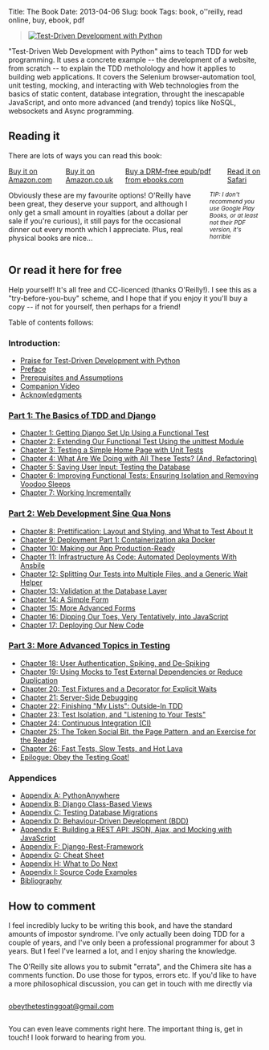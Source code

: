 Title: The Book
Date: 2013-04-06
Slug: book
Tags: book, o''reilly, read online, buy, ebook, pdf

<div class="right">
    <blockquote>
        <a href="http://shop.oreilly.com/product/0636920051091.do" target="_top">
            <img src="https://akamaicovers.oreilly.com/images/0636920029533/cat.gif" border="0" alt="Test-Driven Development with Python"/>
        </a>
    </blockquote>
</div>

"Test-Driven Web Development with Python" aims to teach TDD for web
programming. It uses a concrete example -- the development of a website,
from scratch -- to explain the TDD metholology and how it applies to 
building web applications. It covers the Selenium browser-automation tool,
unit testing, mocking, and interacting with Web technologies from the basics of
static content, database integration, throught the inescapable JavaScript, and
onto more advanced (and trendy) topics like NoSQL, websockets and Async
programming.


Reading it
----------

There are lots of ways you can read this book:

<div class="row">
  <div class="large-3 columns">
    <a class="button" href="http://amzn.to/2vl4B6O" target="_top">
      Buy it on Amazon.com
    </a>
    <a class="button" href="http://amzn.to/2wJTxOn" target="_top">
      Buy it on Amazon.co.uk
    </a>
    <a class="button" href="http://www.ebooks.com/95836888/test-driven-development-with-python/percival-harry-j-w/" target="_top">
      Buy a DRM-free epub/pdf from ebooks.com
    </a>
    <a class="button" href="https://www.safaribooksonline.com/library/view/test-driven-development-with/9781491958698/" target="_top">
      Read it on Safari
    </a>
  </div>

  <div class="large-9 columns">
    <p>
      Obviously these are my favourite options!  O'Reilly have been
      great, they deserve your support, and although I only get a
      small amount in royalties (about a dollar per sale if
      you're curious), it still pays for the occasional dinner
      out every month which I appreciate.  Plus, real physical
      books are nice... 
    </p>
    <p>
      <small><i>TIP: I don't recommend you use Google Play Books, or at least not their PDF version, it's horrible</i></small>
    </p>
  </div>
</div>

<h2 id="toc">Or read it here for free</h2>

Help yourself!
It's all free and CC-licenced (thanks O'Reilly!). 
I see this as a "try-before-you-buy" scheme, and I hope
that if you enjoy it you'll buy a copy -- if not for
yourself, then perhaps for a friend!

Table of contents follows:


### Introduction:
* [Praise for Test-Driven Development with Python](/book/praise.forbook.html)
* [Preface](/book/preface.html)
* [Prerequisites and Assumptions](/book/pre-requisite-installations.html)
* [Companion Video](/book/video_plug.html)
* [Acknowledgments](/book/acknowledgments.html)

### [Part 1: The Basics of TDD and Django](/book/part1.forbook.html)

* [Chapter 1: Getting Django Set Up Using a Functional Test](/book/chapter_01.html)
* [Chapter 2: Extending Our Functional Test Using the unittest Module](/book/chapter_02_unittest.html)
* [Chapter 3: Testing a Simple Home Page with Unit Tests](/book/chapter_03_unit_test_first_view.html)
* [Chapter 4: What Are We Doing with All These Tests? (And, Refactoring)](/book/chapter_04_philosophy_and_refactoring.html)
* [Chapter 5: Saving User Input: Testing the Database](/book/chapter_05_post_and_database.html)
* [Chapter 6: Improving Functional Tests: Ensuring Isolation and Removing Voodoo Sleeps](/book/chapter_06_explicit_waits_1.html)
* [Chapter 7: Working Incrementally](/book/chapter_07_working_incrementally.html)

### [Part 2: Web Development Sine Qua Nons](/book/part2.forbook.html)
* [Chapter 8: Prettification: Layout and Styling, and What to Test About It](/book/chapter_08_prettification.html)
* [Chapter 9: Deployment Part 1: Containerization aka Docker](/book/chapter_09_docker.html)
* [Chapter 10: Making our App Production-Ready](/book/chapter_10_production_readiness.html)
* [Chapter 11: Infrastructure As Code: Automated Deployments With Ansbile](/book/chapter_11_ansible.html)
* [Chapter 12: Splitting Our Tests into Multiple Files, and a Generic Wait Helper](/book/chapter_12_organising_test_files.html)
* [Chapter 13: Validation at the Database Layer](/book/chapter_13_database_layer_validation.html)
* [Chapter 14: A Simple Form](/book/chapter_14_simple_form.html)
* [Chapter 15: More Advanced Forms](/book/chapter_15_advanced_forms.html)
* [Chapter 16: Dipping Our Toes, Very Tentatively, into JavaScript](/book/chapter_16_javascript.html)
* [Chapter 17: Deploying Our New Code](/book/chapter_deploying_validation.html)

### [Part 3: More Advanced Topics in Testing](/book/part3.forbook.html)
* [Chapter 18: User Authentication, Spiking, and De-Spiking](/book/chapter_18_spiking_custom_auth.html)
* [Chapter 19: Using Mocks to Test External Dependencies or Reduce Duplication](/book/chapter_19_mocking.html)
* [Chapter 20: Test Fixtures and a Decorator for Explicit Waits](/book/chapter_fixtures_and_wait_decorator.html)
* [Chapter 21: Server-Side Debugging](/book/chapter_server_side_debugging.html)
* [Chapter 22: Finishing "My Lists": Outside-In TDD](/book/chapter_outside_in.html)
* [Chapter 23: Test Isolation, and "Listening to Your Tests"](/book/chapter_purist_unit_tests.html)
* [Chapter 24: Continuous Integration (CI)](/book/chapter_CI.html)
* [Chapter 25: The Token Social Bit, the Page Pattern, and an Exercise for the Reader](/book/chapter_page_pattern.html)
* [Chapter 26: Fast Tests, Slow Tests, and Hot Lava](/book/chapter_hot_lava.html)
* [Epilogue: Obey the Testing Goat!](/book/epilogue.html)

### Appendices

* [Appendix A: PythonAnywhere](/book/appendix_I_PythonAnywhere.html)
* [Appendix B: Django Class-Based Views](/book/appendix_Django_Class-Based_Views.html)
* [Appendix C: Testing Database Migrations](/book/appendix_IV_testing_migrations.html)
* [Appendix D: Behaviour-Driven Development (BDD)](/book/appendix_bdd.html)
* [Appendix E: Building a REST API: JSON, Ajax, and Mocking with JavaScript](/book/appendix_rest_api.html)
* [Appendix F: Django-Rest-Framework](/book/appendix_DjangoRestFramework.html)
* [Appendix G: Cheat Sheet](/book/appendix_IX_cheat_sheet.html)
* [Appendix H: What to Do Next](/book/appendix_X_what_to_do_next.html)
* [Appendix I: Source Code Examples](/book/appendix_github_links.html)
* [Bibliography](/book/bibliography.html)




How to comment
--------------

I feel incredibly lucky to be writing this book, and have the standard amounts of
impostor syndrome. I've only actually been doing TDD for a couple of years, and I've
only been a professional programmer for about 3 years.  But I feel I've learned a lot,
and I enjoy sharing the knowledge.

The O'Reilly site allows you to submit "errata", and the Chimera site has a comments
function. Do use those for typos, errors etc.  If you'd like to have a more
philosophical discussion, you can get in touch with me directly via

<div class="small-3 small-centered columns">
    <p class="center-text">
        <a href="mailto:obeythetestinggoat@gmail.com">obeythetestinggoat@gmail.com</a>
    </p>
</div>

You can even leave comments right here.  The important thing is, get in touch!
I look forward to hearing from you.

